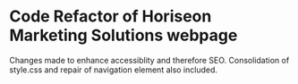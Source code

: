 # Code Refactor of Horiseon Marketing Solutions webpage
Changes made to enhance accessiblity and therefore SEO. Consolidation of style.css and repair of navigation element also included.
